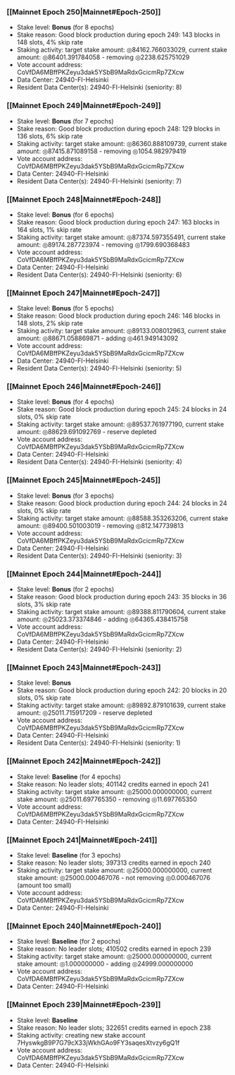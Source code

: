 ### [[Mainnet Epoch 250|Mainnet#Epoch-250]]
* Stake level: **Bonus** (for 8 epochs)
* Stake reason: Good block production during epoch 249: 143 blocks in 148 slots, 4% skip rate
* Staking activity: target stake amount: ◎84162.766033029, current stake amount: ◎86401.391784058 - removing ◎2238.625751029
* Vote account address: CoVfDA6MBffPKZeyu3dak5YSbB9MaRdxGcicmRp7ZXcw
* Data Center: 24940-FI-Helsinki
* Resident Data Center(s): 24940-FI-Helsinki (seniority: 8)
### [[Mainnet Epoch 249|Mainnet#Epoch-249]]
* Stake level: **Bonus** (for 7 epochs)
* Stake reason: Good block production during epoch 248: 129 blocks in 136 slots, 6% skip rate
* Staking activity: target stake amount: ◎86360.888109739, current stake amount: ◎87415.871089158 - removing ◎1054.982979419
* Vote account address: CoVfDA6MBffPKZeyu3dak5YSbB9MaRdxGcicmRp7ZXcw
* Data Center: 24940-FI-Helsinki
* Resident Data Center(s): 24940-FI-Helsinki (seniority: 7)
### [[Mainnet Epoch 248|Mainnet#Epoch-248]]
* Stake level: **Bonus** (for 6 epochs)
* Stake reason: Good block production during epoch 247: 163 blocks in 164 slots, 1% skip rate
* Staking activity: target stake amount: ◎87374.597355491, current stake amount: ◎89174.287723974 - removing ◎1799.690368483
* Vote account address: CoVfDA6MBffPKZeyu3dak5YSbB9MaRdxGcicmRp7ZXcw
* Data Center: 24940-FI-Helsinki
* Resident Data Center(s): 24940-FI-Helsinki (seniority: 6)
### [[Mainnet Epoch 247|Mainnet#Epoch-247]]
* Stake level: **Bonus** (for 5 epochs)
* Stake reason: Good block production during epoch 246: 146 blocks in 148 slots, 2% skip rate
* Staking activity: target stake amount: ◎89133.008012963, current stake amount: ◎88671.058869871 - adding ◎461.949143092
* Vote account address: CoVfDA6MBffPKZeyu3dak5YSbB9MaRdxGcicmRp7ZXcw
* Data Center: 24940-FI-Helsinki
* Resident Data Center(s): 24940-FI-Helsinki (seniority: 5)
### [[Mainnet Epoch 246|Mainnet#Epoch-246]]
* Stake level: **Bonus** (for 4 epochs)
* Stake reason: Good block production during epoch 245: 24 blocks in 24 slots, 0% skip rate
* Staking activity: target stake amount: ◎89537.761977190, current stake amount: ◎88629.691092769 - reserve depleted
* Vote account address: CoVfDA6MBffPKZeyu3dak5YSbB9MaRdxGcicmRp7ZXcw
* Data Center: 24940-FI-Helsinki
* Resident Data Center(s): 24940-FI-Helsinki (seniority: 4)
### [[Mainnet Epoch 245|Mainnet#Epoch-245]]
* Stake level: **Bonus** (for 3 epochs)
* Stake reason: Good block production during epoch 244: 24 blocks in 24 slots, 0% skip rate
* Staking activity: target stake amount: ◎88588.353263206, current stake amount: ◎89400.501003019 - removing ◎812.147739813
* Vote account address: CoVfDA6MBffPKZeyu3dak5YSbB9MaRdxGcicmRp7ZXcw
* Data Center: 24940-FI-Helsinki
* Resident Data Center(s): 24940-FI-Helsinki (seniority: 3)
### [[Mainnet Epoch 244|Mainnet#Epoch-244]]
* Stake level: **Bonus** (for 2 epochs)
* Stake reason: Good block production during epoch 243: 35 blocks in 36 slots, 3% skip rate
* Staking activity: target stake amount: ◎89388.811790604, current stake amount: ◎25023.373374846 - adding ◎64365.438415758
* Vote account address: CoVfDA6MBffPKZeyu3dak5YSbB9MaRdxGcicmRp7ZXcw
* Data Center: 24940-FI-Helsinki
* Resident Data Center(s): 24940-FI-Helsinki (seniority: 2)
### [[Mainnet Epoch 243|Mainnet#Epoch-243]]
* Stake level: **Bonus**
* Stake reason: Good block production during epoch 242: 20 blocks in 20 slots, 0% skip rate
* Staking activity: target stake amount: ◎89892.879101639, current stake amount: ◎25011.715917209 - reserve depleted
* Vote account address: CoVfDA6MBffPKZeyu3dak5YSbB9MaRdxGcicmRp7ZXcw
* Data Center: 24940-FI-Helsinki
* Resident Data Center(s): 24940-FI-Helsinki (seniority: 1)
### [[Mainnet Epoch 242|Mainnet#Epoch-242]]
* Stake level: **Baseline** (for 4 epochs)
* Stake reason: No leader slots; 401142 credits earned in epoch 241
* Staking activity: target stake amount: ◎25000.000000000, current stake amount: ◎25011.697765350 - removing ◎11.697765350
* Vote account address: CoVfDA6MBffPKZeyu3dak5YSbB9MaRdxGcicmRp7ZXcw
* Data Center: 24940-FI-Helsinki
### [[Mainnet Epoch 241|Mainnet#Epoch-241]]
* Stake level: **Baseline** (for 3 epochs)
* Stake reason: No leader slots; 397313 credits earned in epoch 240
* Staking activity: target stake amount: ◎25000.000000000, current stake amount: ◎25000.000467076 - not removing ◎0.000467076 (amount too small)
* Vote account address: CoVfDA6MBffPKZeyu3dak5YSbB9MaRdxGcicmRp7ZXcw
* Data Center: 24940-FI-Helsinki
### [[Mainnet Epoch 240|Mainnet#Epoch-240]]
* Stake level: **Baseline** (for 2 epochs)
* Stake reason: No leader slots; 410502 credits earned in epoch 239
* Staking activity: target stake amount: ◎25000.000000000, current stake amount: ◎1.000000000 - adding ◎24999.000000000
* Vote account address: CoVfDA6MBffPKZeyu3dak5YSbB9MaRdxGcicmRp7ZXcw
* Data Center: 24940-FI-Helsinki
### [[Mainnet Epoch 239|Mainnet#Epoch-239]]
* Stake level: **Baseline**
* Stake reason: No leader slots; 322651 credits earned in epoch 238
* Staking activity: creating new stake account 7HyswkgB9P7G79cX33jWkhGAo9FY3saqesXtvzy6gQ1f
* Vote account address: CoVfDA6MBffPKZeyu3dak5YSbB9MaRdxGcicmRp7ZXcw
* Data Center: 24940-FI-Helsinki